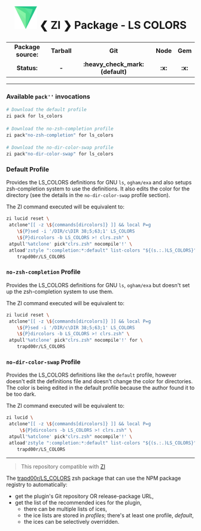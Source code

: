 <h1 align="center">
  <p><a href="https://github.com/z-shell/zi">
    <img src="https://github.com/z-shell/zi/raw/main/docs/images/logo.svg" alt="Logo" width="60px" height="60px" /></a>
    ❮ ZI ❯ Package - LS COLORS </h1></p>
<h3 align="center">
<table>
    <tr>
        <td><b>Package source:</b></td>
        <td>Tarball</td>
        <td>Git</td>
        <td>Node</td>
        <td>Gem</td>
    </tr>
    <tr>
        <td><b>Status:</b></td>
        <td>-</td>
        <td>:heavy_check_mark: (default)</td>
        <td>:x:</td>
        <td>:x:</td>
    </tr>
</table>
</h3><hr />

### Available `pack''` invocations

```zsh
# Download the default profile
zi pack for ls_colors

# Download the no-zsh-completion profile
zi pack"no-zsh-completion" for ls_colors

# Download the no-dir-color-swap profile
zi pack"no-dir-color-swap" for ls_colors
```

### Default Profile

Provides the LS_COLORS definitions for GNU `ls`, `ogham/exa` and also setups
zsh-completion system to use the definitions. It also edits the color for the
directory (see the details in the `no-dir-color-swap` profile section).

The ZI command executed will be equivalent to:

```zsh
zi lucid reset \
 atclone"[[ -z \${commands[dircolors]} ]] && local P=g
    \${P}sed -i '/DIR/c\DIR 38;5;63;1' LS_COLORS
    \${P}dircolors -b LS_COLORS >! clrs.zsh" \
 atpull'%atclone' pick"clrs.zsh" nocompile'!' \
 atload'zstyle ":completion:*:default" list-colors "${(s.:.)LS_COLORS}";' for \
    trapd00r/LS_COLORS
```

### `no-zsh-completion` Profile

Provides the LS_COLORS definitions for GNU `ls`, `ogham/exa` but doesn't set up
the zsh-completion system to use them.

The ZI command executed will be equivalent to:

```zsh
zi lucid reset \
 atclone"[[ -z \${commands[dircolors]} ]] && local P=g
    \${P}sed -i '/DIR/c\DIR 38;5;63;1' LS_COLORS
    \${P}dircolors -b LS_COLORS >! clrs.zsh" \
 atpull'%atclone' pick"clrs.zsh" nocompile'!' for \
    trapd00r/LS_COLORS
```

### `no-dir-color-swap` Profile

Provides the LS_COLORS definitions like the `default` profile, however doesn't
edit the definitions file and doesn't change the color for directories. The
color is being edited in the default profile because the author found it to be
too dark.

The ZI command executed will be equivalent to:

```zsh
zi lucid \
 atclone"[[ -z \${commands[dircolors]} ]] && local P=g
     \${P}dircolors -b LS_COLORS >! clrs.zsh" \
 atpull'%atclone' pick"clrs.zsh" nocompile'!' \
 atload'zstyle ":completion:*:default" list-colors "${(s.:.)LS_COLORS}";' for \
    trapd00r/LS_COLORS
```

---

> This repository compatible with [ZI](https://github.com/z-shell/zi)

The [trapd00r/LS_COLORS](https://github.com/trapd00r/LS_COLORS) zsh package that can use the NPM package registry to automatically:

- get the plugin's Git repository OR release-package URL,
- get the list of the recommended ices for the plugin,
  - there can be multiple lists of ices,
  - the ice lists are stored in _profiles_; there's at least one profile, _default_,
  - the ices can be selectively overridden.
